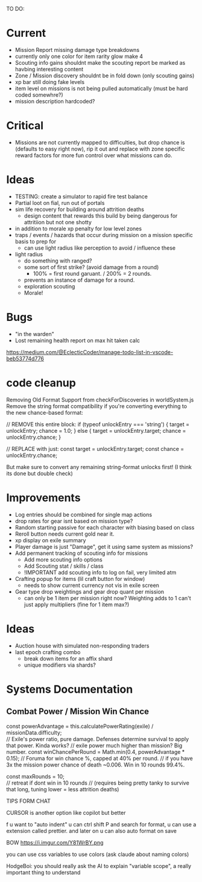 TO DO:

# Current
- Mission Report missing damage type breakdowns
- currently only one color for item rarity glow make 4
- Scouting info gains shouldnt make the scouting report be marked as havbing interesting content
- Zone / Mission discovery shouldnt be in fold down (only scouting gains)
- xp bar still doing fake levels
- item level on missions is not being pulled automatically (must be hard coded somewhre?)
- mission description hardcoded?

# Critical
- Missions are not currently mapped to difficulties, but drop chance is (defaults to easy right now), rip it out and replace with zone specific reward factors for more fun control over what missions can do.

# Ideas
- TESTING: create a simulator to rapid fire test balance
- Partial loot on fial, run out of portals
- sim life recovery for building around attrition deaths
    - design content that rewards this build by being dangerous for attritiion but not one shotty
- in addition to morale xp penalty for low level zones
- traps / events / hazards that occur during mission on a mission specific basis to prep for
    - can use light radius like perception to avoid / influence these
- light radius    
    - do something with ranged?
    - some sort of first strike? (avoid damage from a round)
        - 100% = first round garuant. / 200% = 2 rounds. 
    - prevents an instance of damage for a round.
    - exploration scouting
    - Morale!

# Bugs
- "in the warden"
- Lost remaining health report on max hit taken calc 

https://medium.com/@EclecticCoder/manage-todo-list-in-vscode-beb53774d776


# code cleanup
Removing Old Format Support from checkForDiscoveries in worldSystem.js
Remove the string format compatibility if you're converting everything to the new chance-based format:

// REMOVE this entire block:
if (typeof unlockEntry === 'string') {
    target = unlockEntry;
    chance = 1.0;
} else {
    target = unlockEntry.target;
    chance = unlockEntry.chance;
}

// REPLACE with just:
const target = unlockEntry.target;
const chance = unlockEntry.chance;

But make sure to convert any remaining string-format unlocks first! (I think its done but double check)


# Improvements
- Log entries should be combined for single map actions
- drop rates for gear isnt based on mission type?
- Random starting passive for each character with biasing based on class
- Reroll button needs current gold near it.
- xp display on exile summary
- Player damage is just "Damage", get it using same system as missions?
- Add permanent tracking of scouting info for missions  
    - Add more scouting info options
    - Add Scouting stat / skills / class
    - !IMPORTANT add scouting info to log on fail, very limited atm
- Crafting popup for items (lil craft button for window)
    - needs to show current currency not vis in exile screen
- Gear type drop weightings and gear drop quant per mission
    - can only be 1 item per mission right now? Weighting adds to 1 can't just apply multipliers (fine for 1 item max?)


# Ideas
- Auction house with simulated non-responding traders
- last epoch crafting combo
    - break down items for an affix shard
    - unique modifiers via shards?


# Systems Documentation
## Combat Power / Mission Win Chance
const powerAdvantage = this.calculatePowerRating(exile) / missionData.difficulty;   
    // Exile's power ratio, pure damage. Defenses determine survival to apply that power. Kinda works?
    // exile power much higher than mission? Big number.
const winChancePerRound = Math.min(0.4, powerAdvantage * 0.15);
    // Foruma for win chance %, capped at 40% per round. 
    // if you have 3x the mission power chance of death ~0.006. Win in 10 rounds 99.4%.

const maxRounds = 10;       
    // retreat if dont win in 10 rounds 
    // (requires being pretty tanky to survive that long, tuning lower = less attrition deaths) 



TIPS FORM CHAT

CURSOR is another option like copilot but better

f u want to "auto indent" u can ctrl shift P and search for format, u can use a extension called prettier. and later on u can also auto format on save 

BOW https://i.imgur.com/Y81WrBY.png


you can use css variables to use colors (ask claude about naming colors)


HodgeBoi: you should really ask the AI to explain "variable scope", a really important thing to understand